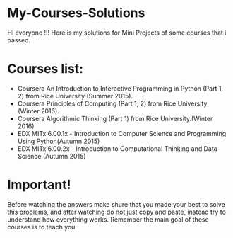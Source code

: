 # My-Courses-Solutions

Hi everyone !!! Here is my solutions for Mini Projects of some courses that i passed. 

# Courses list:
- Coursera An Introduction to Interactive Programming in Python (Part 1, 2) from Rice University (Summer 2015).
- Coursera Principles of Computing (Part 1, 2) from Rice University (Winter 2016).
- Coursera Algorithmic Thinking (Part 1) from Rice University.(Winter 2016)
- EDX MITx 6.00.1x - Introduction to Computer Science and Programming Using Python(Autumn 2015)
- EDX MITx 6.00.2x - Introduction to Computational Thinking and Data Science (Autumn 2015)


# Important!
Before watching the answers make shure that you made your best to solve this problems, and after watching do not just copy and paste, instead try to understand how everything works. Remember the main goal of these courses is to teach you. 